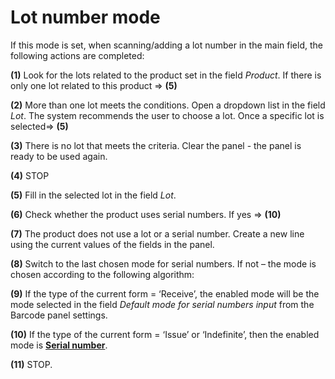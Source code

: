 # Lot number mode

If this mode is set, when scanning/adding a lot number in the main field, the following actions are completed:

**(1)** Look for the lots related to the product set in the field _Product_. If there is only one lot related to this product => **(5)** </br>

**(2)** More than one lot meets the conditions. Open a dropdown list in the field _Lot_. The system recommends the user to choose a lot. Once a specific lot is selected=> **(5)**</br>

**(3)** There is no lot that meets the criteria. Clear the panel - the panel is ready to be used again.

**(4)** STOP

**(5)** Fill in the selected lot in the field _Lot_.

**(6)** Check whether the product uses serial numbers. If yes => **(10)**

**(7)** The product does not use a lot or a serial number. Create a new line using the current values of the fields in the panel.

**(8)** Switch to the last chosen mode for serial numbers. If not – the mode is chosen according to the following algorithm:

**(9)** If the type of the current form = ‘Receive’, the enabled mode will be the mode selected in the field _Default mode for serial numbers input_ from the Barcode panel settings.

**(10)** If the type of the current form = ‘Issue’ or ‘Indefinite’, then the enabled mode is **[Serial number](serial-number-mode.md)**.

**(11)** STOP.

